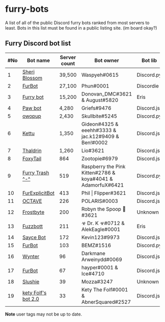 # furry-bots
A list of all of the public Discord furry bots ranked from most servers to least. Bots in this list must be found in a public listing site. (im board okay?)


## Furry Discord bot list 

#No | Bot name | Server count | Bot owner | Bot lib
------------ | ------------- | -------------- | ---------- | -----------
1 | [Sheri Blossom](https://discord.com/oauth2/authorize?client_id=346702890368368640&scope=bot) | 39,500 | Waspyeh#0615 | Discord.py
2 | [FurBot](https://discord.com/oauth2/authorize?=&client_id=174176308396425217&scope=bot) | 27,100 | Phun#0001 | Discordie
3 | [Furry bot](https://discord.com/oauth2/authorize?client_id=398251412246495233&scope=bot)| 15,200 | Donovan_DMC#3621 & August#5820 | Eris
4 | [Paw bot](https://discord.com/oauth2/authorize?client_id=663823539672973353&scope=bot) | 4,280 | Griefs#9476 | Discord.js
5 | [owopup](https://discord.com/oauth2/authorize?client_id=365255872181567489&scope=bot) | 2,430 | Skullbite#5245 | Discord.py
6 | [Kettu](https://discord.com/oauth2/authorize?client_id=667131062941384757&scope=bot) | 1,350 | Gideon#4325 & eeehh#3333 & jac.k12#9409 & Ben!#0002 | Discord.js
7 | [Thaldrin](https://discord.com/oauth2/authorize?client_id=434662676547764244&scope=bot) | 1,260 | Lio#3621 | Discord.js
8 | [FoxyTail](https://discord.com/oauth2/authorize?client_id=716682147749953616&scope=bot) | 864 | Zootopie#6979 | Discord.js
9 | [Furry Trash ^-^](https://discord.com/oauth2/authorize?client_id=417900655601254420&scope=bot) | 519 | Raspberry the Pink Kitten#2786 & koya#4041 & AdamorfuX#6421 | Discord.py
10 | [FurExplicitBot](https://discord.com/oauth2/authorize?=&client_id=534828939198070824&scope=bot) | 413 | Phil \| Flipper#3621 | Discord.js
11 | [OCTAVE](https://discord.com/oauth2/authorize?client_id=501871267968712714&scope=bot) | 226 | POLARIS#0003 | Discord.js
12 | [Frostbyte](https://discord.com/oauth2/authorize?client_id=732233716604076075&scope=bot) | 200 | Robyn the Spoop 🎃#3621 | Unknown 
13 | [Fuzzbott](https://discord.com/oauth2/authorize?client_id=730633518992064514&scope=bot) | 211 | ☣ Dr. K ☣#0712 & AlekEagle#0001 | Eris
14 | [Sayce Bot](https://discord.com/oauth2/authorize?client_id=730158145489338409&scope=bot) | 172 | Kevin123#9973 | Discord.js 
15 | [FurBot](https://discord.com/oauth2/authorize?client_id=716259432878702633&scope=bot) | 103 | BEMZ#1516 | Discord.py
16 | [Wynter](https://discord.com/oauth2/authorize?client_id=548269826020343809&scope=bot) | 96 | Darkmane Arweinydd#0069 | Discord.js
17 | [FurBot](https://discord.com/oauth2/authorize?client_id=732807386414317658&scope=bot) | 67 | hayper#0001 & Ice#4710 | Discord.js
18 | [Slushie](https://discord.com/oauth2/authorize?client_id=670786019037020188&scope=bot) | 39 | Mozza#3247 | Unknown
19 | [kety Folf's bot 2.0](https://discord.com/oauth2/authorize?client_id=738164170385653802&scope=bot) | 33 | Kety The Folf#0001 & AbnerSquared#2527 | Discord.js

**Note** user tags may not be up to date. 


